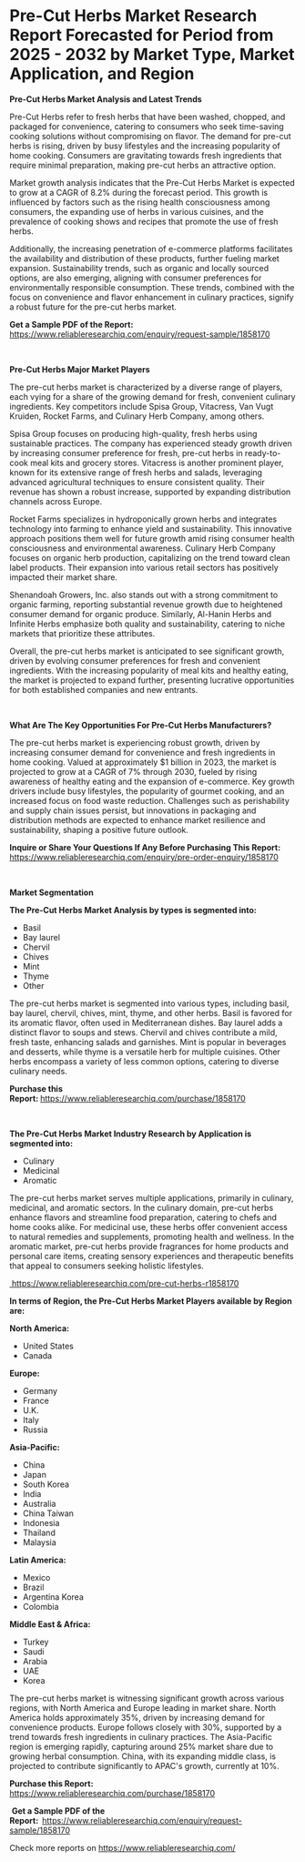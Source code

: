 <p><h1>Pre-Cut Herbs Market Research Report Forecasted for Period from 2025 -  2032 by Market Type, Market Application, and Region</h1></p><p><strong>Pre-Cut Herbs Market Analysis and Latest Trends</strong></p>
<p><p>Pre-Cut Herbs refer to fresh herbs that have been washed, chopped, and packaged for convenience, catering to consumers who seek time-saving cooking solutions without compromising on flavor. The demand for pre-cut herbs is rising, driven by busy lifestyles and the increasing popularity of home cooking. Consumers are gravitating towards fresh ingredients that require minimal preparation, making pre-cut herbs an attractive option.</p><p>Market growth analysis indicates that the Pre-Cut Herbs Market is expected to grow at a CAGR of 8.2% during the forecast period. This growth is influenced by factors such as the rising health consciousness among consumers, the expanding use of herbs in various cuisines, and the prevalence of cooking shows and recipes that promote the use of fresh herbs. </p><p>Additionally, the increasing penetration of e-commerce platforms facilitates the availability and distribution of these products, further fueling market expansion. Sustainability trends, such as organic and locally sourced options, are also emerging, aligning with consumer preferences for environmentally responsible consumption. These trends, combined with the focus on convenience and flavor enhancement in culinary practices, signify a robust future for the pre-cut herbs market.</p></p>
<p><strong>Get a Sample PDF of the Report:&nbsp;</strong> <a href="https://www.reliableresearchiq.com/enquiry/request-sample/1858170?utm_campaign=1842&utm_medium=2&utm_source=Github&utm_content=ia&utm_term=10022025&utm_id=pre-cut-herbs">https://www.reliableresearchiq.com/enquiry/request-sample/1858170</a></p>
<p>&nbsp;</p>
<p><strong>Pre-Cut Herbs Major Market Players</strong></p>
<p><p>The pre-cut herbs market is characterized by a diverse range of players, each vying for a share of the growing demand for fresh, convenient culinary ingredients. Key competitors include Spisa Group, Vitacress, Van Vugt Kruiden, Rocket Farms, and Culinary Herb Company, among others.</p><p>Spisa Group focuses on producing high-quality, fresh herbs using sustainable practices. The company has experienced steady growth driven by increasing consumer preference for fresh, pre-cut herbs in ready-to-cook meal kits and grocery stores. Vitacress is another prominent player, known for its extensive range of fresh herbs and salads, leveraging advanced agricultural techniques to ensure consistent quality. Their revenue has shown a robust increase, supported by expanding distribution channels across Europe.</p><p>Rocket Farms specializes in hydroponically grown herbs and integrates technology into farming to enhance yield and sustainability. This innovative approach positions them well for future growth amid rising consumer health consciousness and environmental awareness. Culinary Herb Company focuses on organic herb production, capitalizing on the trend toward clean label products. Their expansion into various retail sectors has positively impacted their market share.</p><p>Shenandoah Growers, Inc. also stands out with a strong commitment to organic farming, reporting substantial revenue growth due to heightened consumer demand for organic produce. Similarly, Al-Hanin Herbs and Infinite Herbs emphasize both quality and sustainability, catering to niche markets that prioritize these attributes.</p><p>Overall, the pre-cut herbs market is anticipated to see significant growth, driven by evolving consumer preferences for fresh and convenient ingredients. With the increasing popularity of meal kits and healthy eating, the market is projected to expand further, presenting lucrative opportunities for both established companies and new entrants.</p></p>
<p>&nbsp;</p>
<p><strong>What Are The Key Opportunities For Pre-Cut Herbs Manufacturers?</strong></p>
<p><p>The pre-cut herbs market is experiencing robust growth, driven by increasing consumer demand for convenience and fresh ingredients in home cooking. Valued at approximately $1 billion in 2023, the market is projected to grow at a CAGR of 7% through 2030, fueled by rising awareness of healthy eating and the expansion of e-commerce. Key growth drivers include busy lifestyles, the popularity of gourmet cooking, and an increased focus on food waste reduction. Challenges such as perishability and supply chain issues persist, but innovations in packaging and distribution methods are expected to enhance market resilience and sustainability, shaping a positive future outlook.</p></p>
<p><strong>Inquire or Share Your Questions If Any Before Purchasing This Report:</strong> <a href="https://www.reliableresearchiq.com/enquiry/pre-order-enquiry/1858170?utm_campaign=1842&utm_medium=2&utm_source=Github&utm_content=ia&utm_term=10022025&utm_id=pre-cut-herbs">https://www.reliableresearchiq.com/enquiry/pre-order-enquiry/1858170</a></p>
<p>&nbsp;</p>
<p><strong>Market Segmentation</strong></p>
<p><strong>The Pre-Cut Herbs Market Analysis by types is segmented into:</strong></p>
<p><ul><li>Basil</li><li>Bay laurel</li><li>Chervil</li><li>Chives</li><li>Mint</li><li>Thyme</li><li>Other</li></ul></p>
<p><p>The pre-cut herbs market is segmented into various types, including basil, bay laurel, chervil, chives, mint, thyme, and other herbs. Basil is favored for its aromatic flavor, often used in Mediterranean dishes. Bay laurel adds a distinct flavor to soups and stews. Chervil and chives contribute a mild, fresh taste, enhancing salads and garnishes. Mint is popular in beverages and desserts, while thyme is a versatile herb for multiple cuisines. Other herbs encompass a variety of less common options, catering to diverse culinary needs.</p></p>
<p><strong>Purchase this Report:&nbsp;</strong><a href="https://www.reliableresearchiq.com/purchase/1858170?utm_campaign=1842&utm_medium=2&utm_source=Github&utm_content=ia&utm_term=10022025&utm_id=pre-cut-herbs">https://www.reliableresearchiq.com/purchase/1858170</a></p>
<p>&nbsp;</p>
<p><strong>The Pre-Cut Herbs Market Industry Research by Application is segmented into:</strong></p>
<p><ul><li>Culinary</li><li>Medicinal</li><li>Aromatic</li></ul></p>
<p><p>The pre-cut herbs market serves multiple applications, primarily in culinary, medicinal, and aromatic sectors. In the culinary domain, pre-cut herbs enhance flavors and streamline food preparation, catering to chefs and home cooks alike. For medicinal use, these herbs offer convenient access to natural remedies and supplements, promoting health and wellness. In the aromatic market, pre-cut herbs provide fragrances for home products and personal care items, creating sensory experiences and therapeutic benefits that appeal to consumers seeking holistic lifestyles.</p></p>
<p><a href="https://www.reliableresearchiq.com/pre-cut-herbs-r1858170?utm_campaign=1842&utm_medium=2&utm_source=Github&utm_content=ia&utm_term=10022025&utm_id=pre-cut-herbs">&nbsp;https://www.reliableresearchiq.com/pre-cut-herbs-r1858170</a></p>
<p><strong>In terms of Region, the Pre-Cut Herbs Market Players available by Region are:</strong></p>
<p>
    <p> <strong> North America: </strong>
        <ul>
            <li>United States</li>
            <li>Canada</li>
        </ul>
        </p> 
    <p> <strong> Europe: </strong>
        <ul>
            <li>Germany</li>
            <li>France</li>
            <li>U.K.</li>
            <li>Italy</li>
            <li>Russia</li>
        </ul>
        </p> 
    <p> <strong> Asia-Pacific: </strong>
        <ul>
            <li>China</li>
            <li>Japan</li>
            <li>South Korea</li>
            <li>India</li>
            <li>Australia</li>
            <li>China Taiwan</li>
            <li>Indonesia</li>
            <li>Thailand</li>
            <li>Malaysia</li>
        </ul>
        </p> 
    <p> <strong> Latin America: </strong>
        <ul>
            <li>Mexico</li>
            <li>Brazil</li>
            <li>Argentina Korea</li>
            <li>Colombia</li>
        </ul>
        </p> 
    <p> <strong> Middle East & Africa: </strong>
        <ul>
            <li>Turkey</li>
            <li>Saudi</li>
            <li>Arabia</li>
            <li>UAE</li>
            <li>Korea</li>
        </ul>
    </p>
    </p>
<p><p>The pre-cut herbs market is witnessing significant growth across various regions, with North America and Europe leading in market share. North America holds approximately 35%, driven by increasing demand for convenience products. Europe follows closely with 30%, supported by a trend towards fresh ingredients in culinary practices. The Asia-Pacific region is emerging rapidly, capturing around 25% market share due to growing herbal consumption. China, with its expanding middle class, is projected to contribute significantly to APAC's growth, currently at 10%.</p></p>
<p><strong>Purchase this Report: </strong><a href="https://www.reliableresearchiq.com/purchase/1858170?utm_campaign=1842&utm_medium=2&utm_source=Github&utm_content=ia&utm_term=10022025&utm_id=pre-cut-herbs">https://www.reliableresearchiq.com/purchase/1858170</a></p>
<p>&nbsp;<strong>Get a Sample PDF of the Report:&nbsp;&nbsp;</strong><a href="https://www.reliableresearchiq.com/enquiry/request-sample/1858170?utm_campaign=1842&utm_medium=2&utm_source=Github&utm_content=ia&utm_term=10022025&utm_id=pre-cut-herbs">https://www.reliableresearchiq.com/enquiry/request-sample/1858170</a></p>
<p><strong></strong></p>
<p>Check more reports on <a href="https://www.reliableresearchiq.com/?utm_campaign=1842&utm_medium=2&utm_source=Github&utm_content=ia&utm_term=10022025&utm_id=pre-cut-herbs">https://www.reliableresearchiq.com/</a></p>